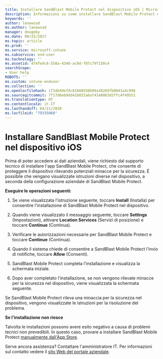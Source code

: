 ```yaml
---
title: Installare SandBlast Mobile Protect nel dispositivo iOS | Microsoft Docs
description: Informazioni su come installare SandBlast Mobile Protect nel dispositivo iOS.
keywords: ''
author: lenewsad
ms.author: lanewsad
manager: dougeby
ms.date: 09/25/2017
ms.topic: article
ms.prod: ''
ms.service: microsoft-intune
ms.subservice: end-user
ms.technology: ''
ms.assetid: 474fe9c8-558a-4348-ac9d-f87c79f150c4
searchScope:
- User help
ROBOTS: ''
ms.custom: intune-enduser
ms.collection: ''
ms.openlocfilehash: 1f34b49efdc81660550b99a38269fb0041a4c998
ms.sourcegitcommit: 7f17d6eb9dd41b031a6af4148863d2ffc4f49551
ms.translationtype: HT
ms.contentlocale: it-IT
ms.lasthandoff: 04/21/2020
ms.locfileid: "79335068"
---
```

# <a name="you-need-to-install-sandblast-mobile-protect-on-your-ios-device"></a>Installare SandBlast Mobile Protect nel dispositivo iOS

Prima di poter accedere ai dati aziendali, viene richiesto dal supporto tecnico di installare l'app SandBlast Mobile Protect, che consente di proteggere il dispositivo rilevando potenziali minacce per la sicurezza. È possibile che vengano visualizzate istruzioni diverse nel dispositivo, a seconda della configurazione aziendale di SandBlast Mobile Protect.

**Eseguire le operazioni seguenti:**

1. Se viene visualizzata l'istruzione seguente, toccare **Install** (Installa) per consentire l'installazione di SandBlast Mobile Protect nel dispositivo.

2. Quando viene visualizzato il messaggio seguente, toccare **Settings** (Impostazioni), attivare **Location Services** (Servizi di posizione) e toccare **Continue** (Continua).

3. Verificare le autorizzazioni necessarie per SandBlast Mobile Protect e toccare **Continue** (Continua).

4. Quando il sistema chiede di consentire a SandBlast Mobile Protect l'invio di notifiche, toccare **Allow** (Consenti).

5. SandBlast Mobile Protect completa l'installazione e visualizza la schermata iniziale.

6. Dopo aver completato l'installazione, se non vengono rilevate minacce per la sicurezza nel dispositivo, viene visualizzata la schermata seguente.

Se SandBlast Mobile Protect rileva una minaccia per la sicurezza nel dispositivo, vengono visualizzate le istruzioni per la risoluzione del problema.

**Se l'installazione non riesce**

Talvolta le installazioni possono avere esito negativo a causa di problemi tecnici non prevedibili. In questo caso, provare a installare SandBlast Mobile Protect [manualmente dall'App Store](https://itunes.apple.com/app/sandblast-mobile-protect/id1006390797).

Serve ancora assistenza? Contattare l'amministratore IT. Per informazioni sul contatto vedere il [sito Web del portale aziendale](https://go.microsoft.com/fwlink/?linkid=2010980).
